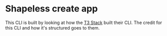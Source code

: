 # Shapeless create app

This CLI is built by looking at how the [T3 Stack](https://create.t3.gg/) built their CLI. The credit for this CLI and how it's structured goes to them.